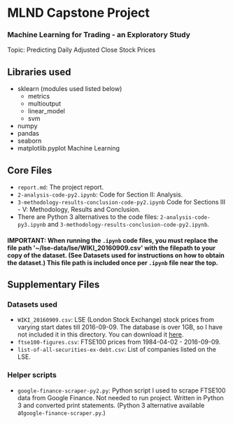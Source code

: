 # MLND Capstone Project

### Machine Learning for Trading - an Exploratory Study
Topic: Predicting Daily Adjusted Close Stock Prices

## Libraries used
* sklearn (modules used listed below)
    * metrics
    * multioutput
    * linear\_model
    * svm
* numpy
* pandas
* seaborn
* matplotlib.pyplot
Machine Learning 

## Core Files
* `report.md`: The project report.
* `2-analysis-code-py2.ipynb`: Code for Section II: Analysis.
* `3-methodology-results-conclusion-code-py2.ipynb` Code for Sections III - V: Methodology, Results and Conclusion.
* There are Python 3 alternatives to the code files: `2-analysis-code-py3.ipynb` and `3-methodology-results-conclusion-code-py2.ipynb`.

#### IMPORTANT: When running the `.ipynb` code files, you must replace the file path '~/lse-data/lse/WIKI\_20160909.csv' with the filepath to your copy of the dataset. (See Datasets used for instructions on how to obtain the dataset.) This file path is included once per `.ipynb` file near the top.

## Supplementary Files
### Datasets used
* `WIKI_20160909.csv`: LSE (London Stock Exchange) stock prices from varying start dates till 2016-09-09. The database is over 1GB, so I have not included it in this directory. You can download it [here](https://www.quandl.com/api/v3/databases/WIKI/data?api_key=8TrqQtPwBTq_dZFASKFQ&trim_end=2016-09-09). 
* `ftse100-figures.csv`: FTSE100 prices from 1984-04-02 - 2016-09-09.
* `list-of-all-securities-ex-debt.csv`: List of companies listed on the LSE.

### Helper scripts
* `google-finance-scraper-py2.py`: Python script I used to scrape FTSE100 data from Google Finance. Not needed to run project. Written in Python 3 and converted print statements. (Python 3 alternative available at`google-finance-scraper.py`.)
